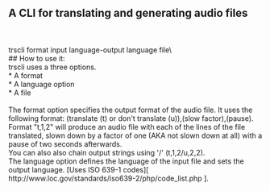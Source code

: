 ## A CLI for translating and generating audio files</br>
</br>
</br>
trscli format input language-output language file\</br>
## How to use it:</br>
	trscli uses a three options.</br>
	* A format</br>
	* A language option</br>
	* A file</br>
</br>
	The format option specifies the output format of the audio file. It uses the following format: (translate (t) or don't translate (u)),(slow factor),(pause).</br>
	Format "t,1,2" will produce an audio file with each of the lines of the file translated, slown down by a factor of one (AKA not slown down at all) with a pause of two seconds afterwards.</br>
	You can also also chain output strings using '/' (t,1,2/u,2,2).</br>
	The language option defines the language of the input file and sets the output language. [Uses ISO 639-1 codes][ http://www.loc.gov/standards/iso639-2/php/code_list.php ]. </br>
</br>
